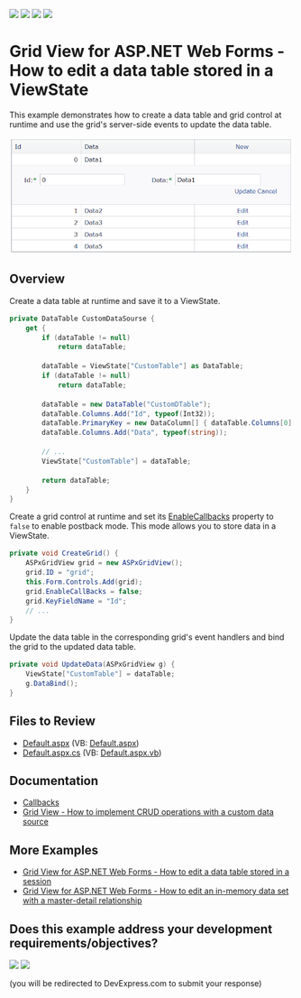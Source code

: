<!-- default badges list -->
![](https://img.shields.io/endpoint?url=https://codecentral.devexpress.com/api/v1/VersionRange/128539743/15.1.3%2B)
[![](https://img.shields.io/badge/Open_in_DevExpress_Support_Center-FF7200?style=flat-square&logo=DevExpress&logoColor=white)](https://supportcenter.devexpress.com/ticket/details/E2945)
[![](https://img.shields.io/badge/📖_How_to_use_DevExpress_Examples-e9f6fc?style=flat-square)](https://docs.devexpress.com/GeneralInformation/403183)
[![](https://img.shields.io/badge/💬_Leave_Feedback-feecdd?style=flat-square)](#does-this-example-address-your-development-requirementsobjectives)
<!-- default badges end -->
# Grid View for ASP.NET Web Forms - How to edit a data table stored in a ViewState

This example demonstrates how to create a data table and grid control at runtime and use the grid's server-side events to update the data table.

![Edit a data table stored in ViewState](EditDataTableInViewState.png)

## Overview

Create a data table at runtime and save it to a ViewState.

```cs
private DataTable CustomDataSourse {
    get {
        if (dataTable != null)
            return dataTable;

        dataTable = ViewState["CustomTable"] as DataTable;
        if (dataTable != null)
            return dataTable;

        dataTable = new DataTable("CustomDTable");
        dataTable.Columns.Add("Id", typeof(Int32));
        dataTable.PrimaryKey = new DataColumn[] { dataTable.Columns[0] };
        dataTable.Columns.Add("Data", typeof(string));

        // ...
        ViewState["CustomTable"] = dataTable;

        return dataTable;
    }
}
```

Create a grid control at runtime and set its [EnableCallbacks](https://docs.devexpress.com/AspNet/DevExpress.Web.ASPxGridBase.EnableCallBacks) property to `false` to enable postback mode. This mode allows you to store data in a ViewState.

```cs
private void CreateGrid() {
    ASPxGridView grid = new ASPxGridView();
    grid.ID = "grid";
    this.Form.Controls.Add(grid);
    grid.EnableCallBacks = false;
    grid.KeyFieldName = "Id";
    // ...
}
```

Update the data table in the corresponding grid's event handlers and bind the grid to the updated data table.

```cs
private void UpdateData(ASPxGridView g) {
    ViewState["CustomTable"] = dataTable;
    g.DataBind();
}
```

## Files to Review

* [Default.aspx](./CS/WebSite/Default.aspx) (VB: [Default.aspx](./VB/WebSite/Default.aspx))
* [Default.aspx.cs](./CS/WebSite/Default.aspx.cs) (VB: [Default.aspx.vb](./VB/WebSite/Default.aspx.vb))

## Documentation

* [Callbacks](https://docs.devexpress.com/AspNet/402559/common-concepts/callbacks)
* [Grid View - How to implement CRUD operations with a custom data source](https://docs.devexpress.com/AspNet/403771/troubleshooting/grid-related-issues/crud-operations-with-custom-data-source)

## More Examples

* [Grid View for ASP.NET Web Forms - How to edit a data table stored in a session](https://github.com/DevExpress-Examples/aspxgridview-how-to-edit-data-in-a-datatable-at-runtime-when-data-is-stored-in-session-t191009)
* [Grid View for ASP.NET Web Forms - How to edit an in-memory data set with a master-detail relationship](https://github.com/DevExpress-Examples/aspxgridview-edit-in-memory-dataset)
<!-- feedback -->
## Does this example address your development requirements/objectives?

[<img src="https://www.devexpress.com/support/examples/i/yes-button.svg"/>](https://www.devexpress.com/support/examples/survey.xml?utm_source=github&utm_campaign=asp-net-web-forms-grid-edit-data-table-stored-in-viewstate&~~~was_helpful=yes) [<img src="https://www.devexpress.com/support/examples/i/no-button.svg"/>](https://www.devexpress.com/support/examples/survey.xml?utm_source=github&utm_campaign=asp-net-web-forms-grid-edit-data-table-stored-in-viewstate&~~~was_helpful=no)

(you will be redirected to DevExpress.com to submit your response)
<!-- feedback end -->
